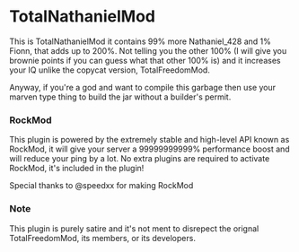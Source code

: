 # TotalNathanielMod

This is TotalNathanielMod it contains 99% more Nathaniel_428 and 1% Fionn, that adds up to 200%. Not telling you the other 100% (I will give you brownie points if you can guess what that other 100% is) and it increases your IQ unlike the copycat version, TotalFreedomMod.

Anyway, if you're a god and want to compile this garbage then use your marven type thing to build the jar without a builder's permit.

### RockMod

This plugin is powered by the extremely stable and high-level API known as RockMod, it will give your server a 99999999999% performance boost and will reduce your ping by a lot.
No extra plugins are required to activate RockMod, it's included in the plugin!

Special thanks to @speedxx for making RockMod

### Note

This plugin is purely satire and it's not ment to disrepect the orignal TotalFreedomMod, its members, or its developers.
